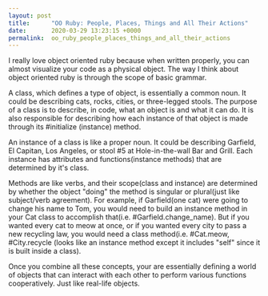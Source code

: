```yaml
---
layout: post
title:      "OO Ruby: People, Places, Things and All Their Actions"
date:       2020-03-29 13:23:15 +0000
permalink:  oo_ruby_people_places_things_and_all_their_actions
---
```



I really love object oriented ruby because when written properly, you can almost visualize your code as a physical object. The way I think about object oriented ruby is through the scope of basic grammar. 

A class, which defines a type of object, is essentially a common noun. It could be describing cats, rocks, cities, or three-legged stools. The purpose of a class is to describe, in code, what an object is and what it can do. It is also responsible for describing how each instance of that object is made through its #initialize (instance) method.

An instance of a class is like a proper noun. It could be describing Garfield, El Capitan, Los Angeles, or stool #5 at Hole-in-the-wall Bar and Grill. Each instance has attributes and functions(instance methods) that are determined by it's class.

Methods are like verbs, and their scope(class and instance) are determined by whether the object "doing" the method is singular or plural(just like subject/verb agreement). For example, if Garfield(one cat) were going to change his name to Tom, you would need to build an instance method in your Cat class to accomplish that(i.e. #Garfield.change_name). But if you wanted every cat to meow at once, or if you wanted every city to pass a new recycling law, you would need a class method(i.e. #Cat.meow, #City.recycle (looks like an instance method except it includes "self" since it is built inside a class). 

Once you combine all these concepts, your are essentially defining a world of objects that can interact with each other to perform various functions cooperatively. Just like real-life objects.
